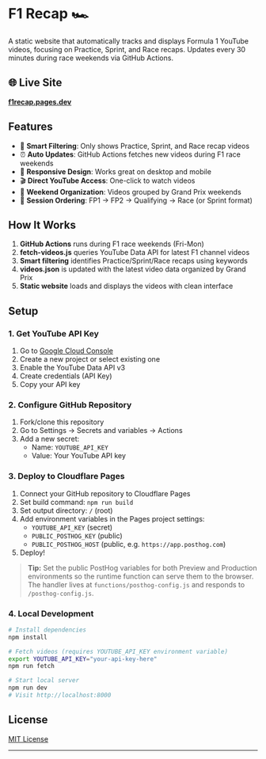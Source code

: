 # F1 Recap 🏎️

A static website that automatically tracks and displays Formula 1 YouTube videos, focusing on Practice, Sprint, and Race recaps. Updates every 30 minutes during race weekends via GitHub Actions.

## 🌐 Live Site

**[f1recap.pages.dev](https://f1recap.pages.dev)**

## Features

- 🎯 **Smart Filtering**: Only shows Practice, Sprint, and Race recap videos
- ⏰ **Auto Updates**: GitHub Actions fetches new videos during F1 race weekends
- 📱 **Responsive Design**: Works great on desktop and mobile
- 🎬 **Direct YouTube Access**: One-click to watch videos
- 📅 **Weekend Organization**: Videos grouped by Grand Prix weekends
- 🏁 **Session Ordering**: FP1 → FP2 → Qualifying → Race (or Sprint format)

## How It Works

1. **GitHub Actions** runs during F1 race weekends (Fri-Mon)
2. **fetch-videos.js** queries YouTube Data API for latest F1 channel videos
3. **Smart filtering** identifies Practice/Sprint/Race recaps using keywords
4. **videos.json** is updated with the latest video data organized by Grand Prix
5. **Static website** loads and displays the videos with clean interface

## Setup

### 1. Get YouTube API Key

1. Go to [Google Cloud Console](https://console.cloud.google.com/)
2. Create a new project or select existing one
3. Enable the YouTube Data API v3
4. Create credentials (API Key)
5. Copy your API key

### 2. Configure GitHub Repository

1. Fork/clone this repository
2. Go to Settings → Secrets and variables → Actions
3. Add a new secret:
   - Name: `YOUTUBE_API_KEY`
   - Value: Your YouTube API key

### 3. Deploy to Cloudflare Pages

1. Connect your GitHub repository to Cloudflare Pages
2. Set build command: `npm run build`
3. Set output directory: `/` (root)
4. Add environment variables in the Pages project settings:
   - `YOUTUBE_API_KEY` (secret)
   - `PUBLIC_POSTHOG_KEY` (public)
   - `PUBLIC_POSTHOG_HOST` (public, e.g. `https://app.posthog.com`)
5. Deploy!
> **Tip:** Set the public PostHog variables for both Preview and Production environments so the runtime function can serve them to the browser. The handler lives at `functions/posthog-config.js` and responds to `/posthog-config.js`.

### 4. Local Development

```bash
# Install dependencies
npm install

# Fetch videos (requires YOUTUBE_API_KEY environment variable)
export YOUTUBE_API_KEY="your-api-key-here"
npm run fetch

# Start local server
npm run dev
# Visit http://localhost:8000
```

## License

[MIT License](./LICENSE)

---
